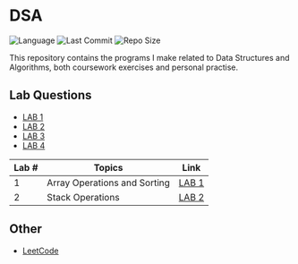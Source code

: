 # DSA
![Language](https://img.shields.io/badge/Language-C-blue)
![Last Commit](https://img.shields.io/github/last-commit/aditeya24/DSA)
![Repo Size](https://img.shields.io/github/repo-size/aditeya24/DSA)


This repository contains the programs I make related to Data Structures and Algorithms, both coursework exercises and personal practise.

## Lab Questions
- [LAB 1](Lab1)
- [LAB 2](Lab2)
- [LAB 3](Lab3)
- [LAB 4](Lab4)

| Lab # | Topics | Link |
| --- | --- | --- |
| 1 | Array Operations and Sorting | [LAB 1](Lab1) |
| 2 | Stack Operations | [LAB 2](Lab2) |

## Other
- [LeetCode](LeetCode)
